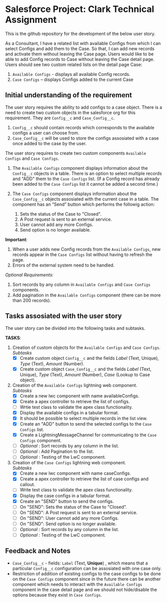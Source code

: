 # Salesforce Project: Clark Technical Assignment

This is the github repository for the development of the below user story.

As a Consultant,
I have a related list with available Configs from which I can select Configs and add them to the Case.
So that, I can add new records and activate them without leaving the Case page.
Users would like to be able to add Config records to Case without leaving the Case detail page. Users
should see two custom related lists on the detail page Case:
1. `Available Configs` - displays all available Config records.
2. `Case Configs` – displays Configs added to the current Case


## Initial understanding of the requirement

The user story requires the ability to add configs to a case object. There is a need to create two custom objects in the salesforce org for this requirement. They are `Config__c` and `Case_Config__c`. 

1. `Config__c` should contain records which corresponds to the available configs a user can choose from.
2. `Case_Config__c` will be used to store the configs assosiated with a case once added to the case by the user.

The user story requires to create two custom components `Available Configs` and `Case Configs`.

1. The `Available Configs` component displays information about the `Config__c` objects in a table. There is an option to select multiple records and "ADD" them to the `Case Configs` list. (If a Config record has already been added to the `Case Configs` list it cannot be added a second time.)

2. The `Case Configs` component displays information about the `Case_Config__c` objects assosiated with the current case in a table.
    The component has an “Send” button which performs the followig action:
    1. Sets the status of the Case to "Closed".
    2. A Post request is sent to an external service.
    3. User cannot add any more Configs.
    4. Send option is no longer available.

**Important**: 
1. When a user adds new Config records from the `Available Configs`, new records appear in the `Case Configs` list without having to refresh the page.
2. Errors of the external system need to be handled.

_Optional Requirements_:
1. Sort records by any column in `Available Configs` and `Case Configs` components.
2. Add pagination in the `Available Configs` component (there can be more than 200 records).

## Tasks assosiated with the user story

The user story can be divided into the following tasks and subtasks.

**TASKS**:
1. Creation of custom objects for the `Available Configs` and `Case Configs`.<br/>
    _Subtasks_
    - [x] Create custom object `Config__c` and the fields _Label_ (Text, Unique), _Type_ (Text), _Amount_ (Number).
    - [x] Create custom object `Case_Config__c` and the fields _Label_ (Text, Unique), _Type_ (Text), _Amount_ (Number), _Case_ (Lookup to Case object). 

2. Creation of the `Available Configs` lightning web component.<br/>
    _Subtasks_
    - [x] Create a new lwc component with name availableConfigs.
    - [x] Create a apex controller to retrieve the list of configs.
    - [ ] Wrtie test class to validate the apex class functionality.
    - [x] Display the available configs in a tabular format.
    - [x] It should be possible to select multiple records in the list view.
    - [x] Create an "ADD" button to send the selected configs to the `Case Configs` list.
    - [x] Create a LightningMessageChannel for communicating to the `Case Configs` component.
    - [ ] _Optional_ : Sort records by any column in the list.
    - [ ] _Optional_ : Add Pagination to the list.
    - [ ] _Optional_ : Testing of the LwC component.

3. Creation of the `Case Configs` lightning web component.<br/>
    _Subtasks_
    - [x] Create a new lwc component with name caseConfigs.
    - [x] Create a apex controller to retrieve the list of case configs and callout.
    - [ ] Write test class to validate the apex class functionality.
    - [x] Display the case configs in a tabular format.
    - [x] Create an "SEND" button to send the configs.
    - [ ] On "SEND": Sets the status of the Case to "Closed".
    - [ ] On "SEND": A Post request is sent to an external service.
    - [ ] On "SEND": User cannot add any more Configs.
    - [ ] On "SEND": Send option is no longer available.
    - [ ] _Optional_ : Sort records by any column in the list.
    - [ ] _Optional_ : Testing of the LwC component.

## Feedback and Notes
- `Case_Config__c` - fields: `Label` (Text, **Unique**) , which means that a particular `Config__c` configuration can be assosiated with one case only.
- Restriction of addition of existing configs to the case configs to be done on the `Case Configs` component since in the future there can be another component which needs to interact with the `Available Configs` component in the case detail page and we should not hide/disable the options because they exist in `Case Configs`.
